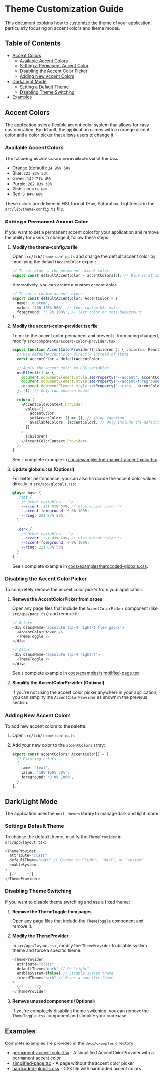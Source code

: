 # Theme Customization Guide

This document explains how to customize the theme of your application, particularly focusing on accent colors and theme modes.

## Table of Contents

- [Accent Colors](#accent-colors)
  - [Available Accent Colors](#available-accent-colors)
  - [Setting a Permanent Accent Color](#setting-a-permanent-accent-color)
  - [Disabling the Accent Color Picker](#disabling-the-accent-color-picker)
  - [Adding New Accent Colors](#adding-new-accent-colors)
- [Dark/Light Mode](#darklight-mode)
  - [Setting a Default Theme](#setting-a-default-theme)
  - [Disabling Theme Switching](#disabling-theme-switching)
- [Examples](#examples)

## Accent Colors

The application uses a flexible accent color system that allows for easy customization. By default, the application comes with an orange accent color and a color picker that allows users to change it.

### Available Accent Colors

The following accent colors are available out of the box:

- Orange (default): `24 95% 50%`
- Blue: `221 83% 53%`
- Green: `142 71% 45%`
- Purple: `262 83% 58%`
- Pink: `330 81% 60%`
- Red: `0 84% 60%`

These colors are defined in HSL format (Hue, Saturation, Lightness) in the `src/lib/theme-config.ts` file.

### Setting a Permanent Accent Color

If you want to set a permanent accent color for your application and remove the ability for users to change it, follow these steps:

1. **Modify the theme-config.ts file**

   Open `src/lib/theme-config.ts` and change the default accent color by modifying the `defaultAccentColor` export:

   ```typescript
   // To set blue as the permanent accent color:
   export const defaultAccentColor = accentColors[1]; // Blue is at index 1
   ```

   Alternatively, you can create a custom accent color:

   ```typescript
   // To set a custom accent color:
   export const defaultAccentColor: AccentColor = {
     name: 'custom',
     value: '200 100% 50%', // Your custom HSL value
     foreground: '0 0% 100%', // Text color on this background
   };
   ```

2. **Modify the accent-color-provider.tsx file**

   To make the accent color permanent and prevent it from being changed, modify `src/components/accent-color-provider.tsx`:

   ```typescript
   export function AccentColorProvider({ children }: { children: React.ReactNode }) {
     // Use defaultAccentColor directly instead of state
     const accentColor = defaultAccentColor;

     // Apply the accent color to CSS variables
     useEffect(() => {
       document.documentElement.style.setProperty('--accent', accentColor.value);
       document.documentElement.style.setProperty('--accent-foreground', accentColor.foreground);
       document.documentElement.style.setProperty('--ring', accentColor.value);
     }, []); // Only run once on mount

     return (
       <AccentColorContext.Provider
         value={{
           accentColor,
           setAccentColor: () => {}, // No-op function
           availableColors: [accentColor], // Only include the default color
         }}
       >
         {children}
       </AccentColorContext.Provider>
     );
   }
   ```

   See a complete example in [docs/examples/permanent-accent-color.tsx](./examples/permanent-accent-color.tsx).

3. **Update globals.css (Optional)**

   For better performance, you can also hardcode the accent color values directly in `src/app/globals.css`:

   ```css
   @layer base {
     :root {
       /* Other variables... */
       --accent: 221 83% 53%; /* Blue accent color */
       --accent-foreground: 0 0% 100%;
       --ring: 221 83% 53%;
     }

     .dark {
       /* Other variables... */
       --accent: 221 83% 53%; /* Blue accent color */
       --accent-foreground: 0 0% 100%;
       --ring: 221 83% 53%;
     }
   }
   ```

   See a complete example in [docs/examples/hardcoded-globals.css](./examples/hardcoded-globals.css).

### Disabling the Accent Color Picker

To completely remove the accent color picker from your application:

1. **Remove the AccentColorPicker from pages**

   Open any page files that include the `AccentColorPicker` component (like `src/app/page.tsx`) and remove it:

   ```typescript
   // Before
   <div className="absolute top-4 right-4 flex gap-2">
     <AccentColorPicker />
     <ThemeToggle />
   </div>

   // After
   <div className="absolute top-4 right-4">
     <ThemeToggle />
   </div>
   ```

   See a complete example in [docs/examples/simplified-page.tsx](./examples/simplified-page.tsx).

2. **Simplify the AccentColorProvider (Optional)**

   If you're not using the accent color picker anywhere in your application, you can simplify the `AccentColorProvider` as shown in the previous section.

### Adding New Accent Colors

To add new accent colors to the palette:

1. Open `src/lib/theme-config.ts`
2. Add your new color to the `accentColors` array:

   ```typescript
   export const accentColors: AccentColor[] = [
     // Existing colors...
     {
       name: 'teal',
       value: '180 100% 30%',
       foreground: '0 0% 100%',
     },
   ];
   ```

## Dark/Light Mode

The application uses the `next-themes` library to manage dark and light mode.

### Setting a Default Theme

To change the default theme, modify the `ThemeProvider` in `src/app/layout.tsx`:

```typescript
<ThemeProvider
  attribute="class"
  defaultTheme="dark" // Change to "light", "dark", or "system"
  enableSystem
>
  {/* ... */}
</ThemeProvider>
```

### Disabling Theme Switching

If you want to disable theme switching and use a fixed theme:

1. **Remove the ThemeToggle from pages**

   Open any page files that include the `ThemeToggle` component and remove it.

2. **Modify the ThemeProvider**

   In `src/app/layout.tsx`, modify the `ThemeProvider` to disable system theme and force a specific theme:

   ```typescript
   <ThemeProvider
     attribute="class"
     defaultTheme="dark" // Or "light"
     enableSystem={false} // Disable system theme
     forcedTheme="dark" // Force a specific theme
   >
     {/* ... */}
   </ThemeProvider>
   ```

3. **Remove unused components (Optional)**

   If you're completely disabling theme switching, you can remove the `ThemeToggle.tsx` component and simplify your codebase.

## Examples

Complete examples are provided in the `docs/examples` directory:

- [permanent-accent-color.tsx](./examples/permanent-accent-color.tsx) - A simplified AccentColorProvider with a permanent accent color
- [simplified-page.tsx](./examples/simplified-page.tsx) - A page without the accent color picker
- [hardcoded-globals.css](./examples/hardcoded-globals.css) - CSS file with hardcoded accent colors
